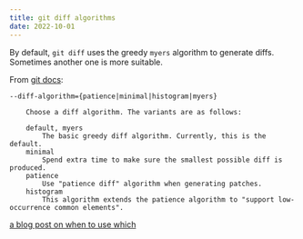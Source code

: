 ```yaml
---
title: git diff algorithms
date: 2022-10-01
---
```


By default, `git diff` uses the greedy `myers` algorithm to generate diffs. Sometimes another one is more suitable.

From [git docs](https://git-scm.com/docs/git-diff#Documentation/git-diff.txt---diff-algorithmpatienceminimalhistogrammyers):
```
--diff-algorithm={patience|minimal|histogram|myers}

    Choose a diff algorithm. The variants are as follows:

    default, myers
        The basic greedy diff algorithm. Currently, this is the default.
    minimal
        Spend extra time to make sure the smallest possible diff is produced.
    patience
        Use "patience diff" algorithm when generating patches.
    histogram
        This algorithm extends the patience algorithm to "support low-occurrence common elements".
```

[a blog post on when to use which](https://luppeng.wordpress.com/2020/10/10/when-to-use-each-of-the-git-diff-algorithms/)

